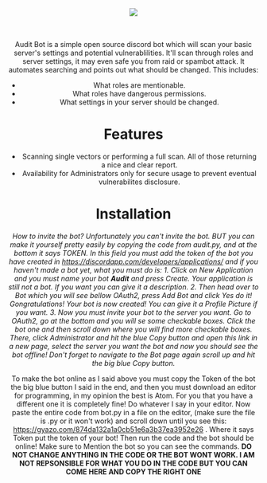 <div align="center">
  <img src="https://cdn.discordapp.com/attachments/572425265066672150/594188482025357322/Audit_Bot.png" align="center">
  <br>
 <br>
  <br>
  
Audit Bot is a simple open source discord bot which will scan your basic server's settings and potential vulnerablilities. It'll scan through roles and server settings, it may even safe you from raid or spambot attack. It automates searching and points out what should be changed. 
This includes:
  - What roles are mentionable.
  - What roles have dangerous permissions.
  - What settings in your server should be changed.

# Features

  - Scanning single vectors or performing a full scan. All of those returning a nice and clear report.
  - Availability for Administrators only for secure usage to prevent eventual vulnerabilites disclosure.
  
  # Installation
  *How to invite the bot? Unfortunately you can't invite the bot. BUT you can make it yourself pretty easily by copying the code from audit.py, and at the bottom it says TOKEN. In this field you must add the token of the bot you have created in https://discordapp.com/developers/applications/ and if you haven't made a bot yet, what you must do is: 1. Click on New Application and you must name your bot **Audit** and press Create. Your application is still not a bot. If you want you can give it a description. 2. Then head over to Bot which you will see bellow OAuth2, press Add Bot and click Yes do it! Gongratulations! Your bot is now created! You can give it a Profile Picture if you want. 3. Now you must invite your bot to the server you want. Go to OAuth2, go at the bottom and you will se some checkable boxes. Click the bot one and then scroll down where you will find more checkable boxes. There, click Administrator and hit the blue Copy button and open this link in a new page, select the server you want the bot and now you should see the bot offline! Don't forget to navigate to the Bot page again scroll up and hit the big blue Copy button.*
  
  To make the bot online as I said above you must copy the Token of the bot the big blue button I said in the end, and then you must download an editor for programming, in my opinion the best is Atom. For you that you have a different one it is completely fine! Do whatever I say in your editor. Now paste the entire code from bot.py in a file on the editor, (make sure the file is .py or it won't work) and scroll down until you see this: https://gyazo.com/874da132a1a0cb51e6a3b37ea3952e26 . Where it says Token put the token of your bot! Then run the code and the bot should be online! Make sure to Mention the bot so you can see the commands. **DO NOT CHANGE ANYTHING IN THE CODE OR THE BOT WONT WORK. I AM NOT REPSONSIBLE FOR WHAT YOU DO IN THE CODE BUT YOU CAN COME HERE AND COPY THE RIGHT ONE**
